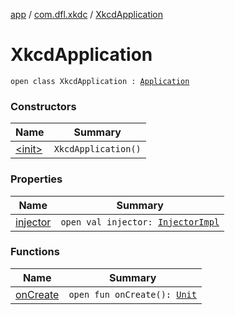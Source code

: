 [app](../../index.md) / [com.dfl.xkdc](../index.md) / [XkcdApplication](./index.md)

# XkcdApplication

`open class XkcdApplication : `[`Application`](https://developer.android.com/reference/android/app/Application.html)

### Constructors

| Name | Summary |
|---|---|
| [&lt;init&gt;](-init-.md) | `XkcdApplication()` |

### Properties

| Name | Summary |
|---|---|
| [injector](injector.md) | `open val injector: `[`InjectorImpl`](../../com.dfl.xkdc.di.injectors/-injector-impl/index.md) |

### Functions

| Name | Summary |
|---|---|
| [onCreate](on-create.md) | `open fun onCreate(): `[`Unit`](https://kotlinlang.org/api/latest/jvm/stdlib/kotlin/-unit/index.html) |
